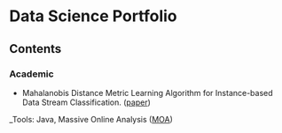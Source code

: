 # Data Science Portfolio


## Contents
### Academic
- Mahalanobis Distance Metric Learning Algorithm for Instance-based Data Stream Classification. ([paper](https://arxiv.org/abs/1604.04879))

_Tools: Java, Massive Online Analysis ([MOA](https://moa.cms.waikato.ac.nz/))
